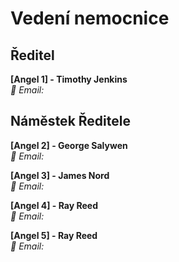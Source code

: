 # Vedení nemocnice

## Ředitel
**[Angel 1] - Timothy Jenkins** <br>
*📧 Email:*

## Náměstek Ředitele
**[Angel 2] - George Salywen** <br>
*📧 Email:* 

**[Angel 3] - James Nord** <br>
*📧 Email:*

**[Angel 4] - Ray Reed** <br>
*📧 Email:*

**[Angel 5] - Ray Reed** <br>
*📧 Email:* 
